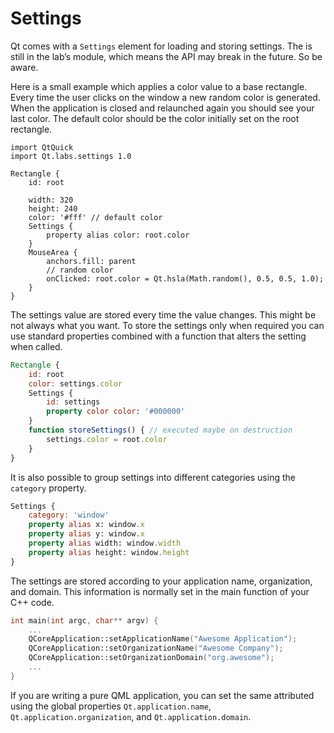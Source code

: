 # Settings

Qt comes with a `Settings` element for loading and storing settings. The is still in the lab’s module, which means the API may break in the future. So be aware.

Here is a small example which applies a color value to a base rectangle. Every time the user clicks on the window a new random color is generated. When the application is closed and relaunched again you should see your last color. The default color should be the color initially set on the root rectangle.

```
import QtQuick
import Qt.labs.settings 1.0

Rectangle {
    id: root

    width: 320
    height: 240
    color: '#fff' // default color
    Settings {
        property alias color: root.color
    }
    MouseArea {
        anchors.fill: parent
        // random color
        onClicked: root.color = Qt.hsla(Math.random(), 0.5, 0.5, 1.0);
    }
}
```

The settings value are stored every time the value changes. This might be not always what you want. To store the settings only when required you can use standard properties combined with a function that alters the setting when called.

```qml
Rectangle {
    id: root
    color: settings.color
    Settings {
        id: settings
        property color color: '#000000'
    }
    function storeSettings() { // executed maybe on destruction
        settings.color = root.color
    }
}
```

It is also possible to group settings into different categories using the `category` property.

```qml
Settings {
    category: 'window'
    property alias x: window.x
    property alias y: window.x
    property alias width: window.width
    property alias height: window.height
}
```

The settings are stored according to your application name, organization, and domain. This information is normally set in the main function of your C++ code.

```cpp
int main(int argc, char** argv) {
    ...
    QCoreApplication::setApplicationName("Awesome Application");
    QCoreApplication::setOrganizationName("Awesome Company");
    QCoreApplication::setOrganizationDomain("org.awesome");
    ...
}
```

If you are writing a pure QML application, you can set the same attributed using the global properties `Qt.application.name`, `Qt.application.organization`, and `Qt.application.domain`.
